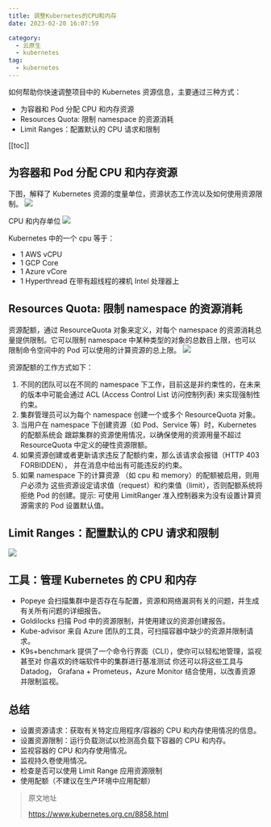 ```yaml
---
title: 调整Kubernetes的CPU和内存
date: 2023-02-20 16:07:59

category: 
  - 云原生
  - kubernetes
tag: 
  - kubernetes
---
```


如何帮助你快速调整项目中的 Kubernetes 资源信息，主要通过三种方式：

- 为容器和 Pod 分配 CPU 和内存资源
- Resources Quota: 限制 namespace 的资源消耗
- Limit Ranges：配置默认的 CPU 请求和限制

<!-- more -->

[[toc]]

## 为容器和 Pod 分配 CPU 和内存资源

下图，解释了 Kubernetes 资源的度量单位，资源状态工作流以及如何使用资源限制。
![](https://mmbiz.qpic.cn/mmbiz_png/D727NicjCjMN7z39rtibX7WShunyKMK28rkeqw1auNMB5m6LJIrufZmsKVXZr2BRzYfE87mQAJRzWJRwqMFPsG0Q/640?wx_fmt=png&tp=webp&wxfrom=5&wx_lazy=1&wx_co=1)

CPU 和内存单位
![](https://mmbiz.qpic.cn/mmbiz_png/D727NicjCjMN7z39rtibX7WShunyKMK28rD50mDmvgGVS6pPNYxOINRRgkfpOGIibIW1YTe2C7MKJyA9L3Z9icQdag/640?wx_fmt=png&tp=webp&wxfrom=5&wx_lazy=1&wx_co=1)

Kubernetes 中的一个 cpu 等于：

- 1 AWS vCPU
- 1 GCP Core
- 1 Azure vCore
- 1 Hyperthread 在带有超线程的裸机 Intel 处理器上

## Resources Quota: 限制 namespace 的资源消耗

资源配额，通过 ResourceQuota 对象来定义，对每个 namespace 的资源消耗总量提供限制。它可以限制 namespace 中某种类型的对象的总数目上限，也可以限制命令空间中的 Pod 可以使用的计算资源的总上限。
![](https://mmbiz.qpic.cn/mmbiz_png/D727NicjCjMN7z39rtibX7WShunyKMK28rzowenhtQA6WHyUQdHMRN8oDezo8rfg24FKvjeP0X9vq83toQmiaIybQ/640?wx_fmt=png&tp=webp&wxfrom=5&wx_lazy=1&wx_co=1)

资源配额的工作方式如下：

1. 不同的团队可以在不同的 namespace 下工作，目前这是非约束性的，在未来的版本中可能会通过 ACL (Access Control List 访问控制列表) 来实现强制性约束。
2. 集群管理员可以为每个 namespace 创建一个或多个 ResourceQuota 对象。
3. 当用户在 namespace 下创建资源（如 Pod、Service 等）时，Kubernetes 的配额系统会 跟踪集群的资源使用情况，以确保使用的资源用量不超过 ResourceQuota 中定义的硬性资源限额。
4. 如果资源创建或者更新请求违反了配额约束，那么该请求会报错（HTTP 403 FORBIDDEN）， 并在消息中给出有可能违反的约束。
5. 如果 namespace 下的计算资源 （如 cpu 和 memory）的配额被启用，则用户必须为 这些资源设定请求值（request）和约束值（limit），否则配额系统将拒绝 Pod 的创建。提示: 可使用 LimitRanger 准入控制器来为没有设置计算资源需求的 Pod 设置默认值。

## Limit Ranges：配置默认的 CPU 请求和限制

![](https://mmbiz.qpic.cn/mmbiz_png/D727NicjCjMN7z39rtibX7WShunyKMK28rQNrUCOkqF9r9ziciae5Dxlp7ziaCSIIxZMoYV42fdOTb0xNJqGgOVTBqw/640?wx_fmt=png&tp=webp&wxfrom=5&wx_lazy=1&wx_co=1)

## 工具：管理 Kubernetes 的 CPU 和内存

- Popeye 会扫描集群中是否存在与配置，资源和网络漏洞有关的问题，并生成有关所有问题的详细报告。
- Goldilocks 扫描 Pod 中的资源限制，并使用建议的资源创建报告。
- Kube-advisor 来自 Azure 团队的工具，可扫描容器中缺少的资源并限制请求。
- K9s+benchmark 提供了一个命令行界面（CLI），使你可以轻松地管理，监视甚至对 你喜欢的终端软件中的集群进行基准测试
  你还可以将这些工具与 Datadog， Grafana + Prometeus，Azure Monitor 结合使用，以改善资源并限制监视。

## 总结

- 设置资源请求：获取有关特定应用程序/容器的 CPU 和内存使用情况的信息。
- 设置资源限制：运行负载测试以检测高负载下容器的 CPU 和内存。
- 监视容器的 CPU 和内存使用情况。
- 监视持久卷使用情况。
- 检查是否可以使用 Limit Range 应用资源限制
- 使用配额（不建议在生产环境中应用配额）

> 原文地址
>
> https://www.kubernetes.org.cn/8858.html
